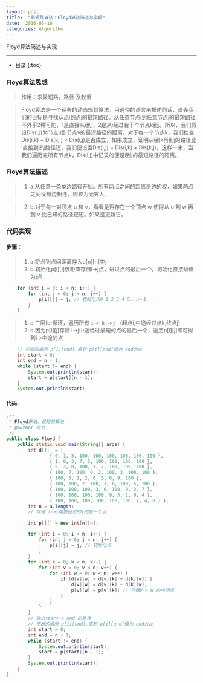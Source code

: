 ```yaml
---
layout: post
title:  "最短路算法：Floyd算法简述与实现"
date:  2016-05-16
categories: Algorithm
---
```


Floyd算法简述与实现

---

- 目录
{:toc}

### Floyd算法思想

> 作用：求最短路。路径 及权重

>  Floyd算法是一个经典的动态规划算法。用通俗的语言来描述的话，首先我们的目标是寻找从点i到点j的最短路径。从任意节点i到任意节点j的最短路径不外乎2种可能，1是直接从i到j，2是从i经过若干个节点k到j。所以，我们假设Dis(i,j)为节点u到节点v的最短路径的距离，对于每一个节点k，我们检查Dis(i,k) + Dis(k,j) < Dis(i,j)是否成立，如果成立，证明从i到k再到j的路径比i直接到j的路径短，我们便设置Dis(i,j) = Dis(i,k) + Dis(k,j)，这样一来，当我们遍历完所有节点k，Dis(i,j)中记录的便是i到j的最短路径的距离。

### Floyd算法描述

> 1. a.从任意一条单边路径开始。所有两点之间的距离是边的权，如果两点之间没有边相连，则权为无穷大。 　　

> 2. b.对于每一对顶点 u 和 v，看看是否存在一个顶点 w 使得从 u 到 w 再到 v 比己知的路径更短。如果是更新它。

### 代码实现

#### 步骤：

> 1. a.将点到点间距离存入d[n][n]中;
> 2. b.初始化p[i][j]该矩阵存储i->j点，进过点的最后一个，初始化直接赋值为j点

```java
	for (int i = 0; i < n; i++) {
		for (int j = 0; j < n; j++) {
			p[i][j] = j; // 初始化点0 1 2 3 4 5...n-1
		}
	}
```

> 1. c.三层for循环，遍历所有 `i-> k ->j` （起点i,中途经过点k,终点j)
> 2. d.因为p[i][j]存储 i->j中途经过最短的点的最后一个，遍历p[i][j]即可得到i->中途的点

```java
	// 不断的遍历 p[i][end],直到 p[i][end]值为 end为止
	int start = 0;
	int end = n - 1;
	while (start != end) {
		System.out.println(start);
		start = p[start][n - 1];
	}
	System.out.println(start);
```
 

#### 代码:

```java
/**
 * Floyd算法，最短路算法
 * @author 周力
 */
public class Floyd {
	public static void main(String[] args) {
		int d[][] = { 
				{ 0, 1, 5, 100, 100, 100, 100, 100, 100 },
				{ 1, 0, 3, 7, 5, 100, 100, 100, 100 },
				{ 5, 3, 0, 100, 1, 7, 100, 100, 100 }, 
				{ 100, 7, 100, 0, 2, 100, 3, 100, 100 },
				{ 100, 5, 1, 2, 0, 3, 6, 9, 100 }, 
				{ 100, 100, 7, 100, 3, 0, 100, 5, 100 },
				{ 100, 100, 100, 3, 6, 100, 0, 2, 7 },
				{ 100, 100, 100, 100, 9, 5, 2, 0, 4 },
				{ 100, 100, 100, 100, 100, 100, 7, 4, 0 } };		
		int n = a.length;
		// 存储 i->j需要经过的j的前一个点
		
		int p[][] = new int[n][n];

		for (int i = 0; i < n; i++) {
			for (int j = 0; j < n; j++) {
				p[i][j] = j; // 初始化点
			}
		}
		for (int k = 0; k < n; k++) {
			for (int v = 0; v < n; v++) {
				for (int w = 0; w < n; w++) {
					if (d[v][w] > d[v][k] + d[k][w]) {
						d[v][w] = d[v][k] + d[k][w];
						p[v][w] = p[v][k]; // 存储V-> W 的中间点
					}
				}
			}
		}
		// 输出start-> end 的路径
		// 不断的遍历 p[i][end],直到 p[i][end]值为 end为止
		int start = 0;
		int end = n - 1;
		while (start != end) {
			System.out.println(start);
			start = p[start][n - 1];
		}
		System.out.println(start);
	}
}
```
